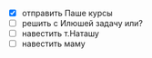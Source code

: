 - [x] отправить Паше курсы
- [ ] решить с Илюшей задачу или?
- [ ] навестить т.Наташу
- [ ] навестить маму